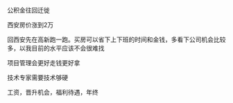 公积金往回迁徙

西安房价涨到2万

回西安先在高新跑一跑。买房可以省下上下班的时间和金钱，多看下公司机会比较多，以我目前的水平应该不会很难找

项目管理会更好走钱更好拿

技术专家需要技术够硬

工资，晋升机会，福利待遇，年终